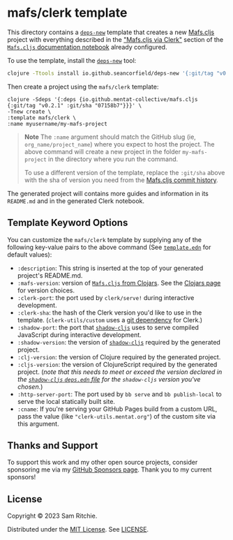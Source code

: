 # mafs/clerk template

This directory contains a [`deps-new`][deps-new-url] template that creates a new
[Mafs.cljs][mafs-cljs-url] project with everything described in the ["Mafs.cljs
via Clerk"](https://mafs.mentat.org/#mafs.cljs-via-clerk) section of the
[`Mafs.cljs` documentation notebook][mafs-cljs-url] already configured.

To use the template, install the [`deps-new`][deps-new-url] tool:

```sh
clojure -Ttools install io.github.seancorfield/deps-new '{:git/tag "v0.5.0"}' :as new
```

Then create a project using the `mafs/clerk` template:

```
clojure -Sdeps '{:deps {io.github.mentat-collective/mafs.cljs {:git/tag "v0.2.1" :git/sha "07158b7"}}}' \
-Tnew create \
:template mafs/clerk \
:name myusername/my-mafs-project
```

> **Note**
> The `:name` argument should match the GitHub slug (ie,
> `org_name/project_name`) where you expect to host the project. The above
> command will create a new project in the folder `my-mafs-project` in the
> directory where you run the command.
>
> To use a different version of the template, replace the `:git/sha` above with
> the sha of version you need from the [Mafs.cljs commit
> history](https://github.com/mentat-collective/Mafs.cljs/commits/main).

The generated project will contains more guides and information in its
`README.md` and in the generated Clerk notebook.

## Template Keyword Options

You can customize the `mafs/clerk` template by supplying any of the following
key-value pairs to the above command (See [`template.edn`][template-edn-url] for
default values):

- `:description`: This string is inserted at the top of your generated project's
  README.md.
- `:mafs-version`: version of [`Mafs.cljs` from Clojars][clojars-url]. See the
  [Clojars page][clojars-url] for version choices.
- `:clerk-port`: the port used by `clerk/serve!` during interactive development.
- `:clerk-sha`: the hash of the Clerk version you'd like to use in the template.
  (`clerk-utils/custom` uses a [git
  dependency](https://clojure.org/news/2018/01/05/git-deps) for Clerk.)
- `:shadow-port`: the port that [`shadow-cljs`][shadow-url] uses to serve
  compiled JavaScript during interactive development.
- `:shadow-version`: the version of [`shadow-cljs`][shadow-url] required by the
  generated project.
- `:clj-version`: the version of Clojure required by the generated project.
- `:cljs-version`: the version of ClojureScript required by the generated
  project. (_note that this needs to meet or exceed the version declared in the
  [`shadow-cljs` `deps.edn`
  file](https://github.com/thheller/shadow-cljs/blob/master/deps.edn) for the
  `shadow-cljs` version you've chosen._)
- `:http-server-port`: The port used by `bb serve` and `bb publish-local` to
  serve the local statically built site.
- `:cname`: If you're serving your GitHub Pages build from a custom URL, pass
  the value (like `"clerk-utils.mentat.org"`) of the custom site via this
  argument.

## Thanks and Support

To support this work and my other open source projects, consider sponsoring me
via my [GitHub Sponsors page](https://github.com/sponsors/sritchie). Thank you
to my current sponsors!

## License

Copyright © 2023 Sam Ritchie.

Distributed under the [MIT License](LICENSE). See [LICENSE](LICENSE).

[clojars-url]: https://clojars.org/org.mentat/mafs.cljs
[clerk-url]: https://clerk.vision
[mafs-cljs-url]: https://mafs.mentat.org
[deps-new-url]: https://github.com/seancorfield/deps-new
[shadow-url]: https://shadow-cljs.github.io/docs/UsersGuide.html
[template-edn-url]: https://github.com/mentat-collective/Mafs.cljs/blob/main/resources/mafs/clerk/template.edn
